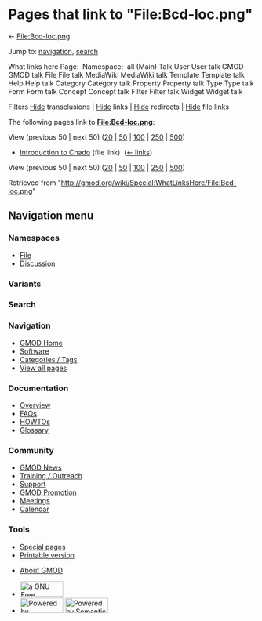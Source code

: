 <div id="mw-page-base" class="noprint">

</div>

<div id="mw-head-base" class="noprint">

</div>

<div id="content" class="mw-body" role="main">

<span id="top"></span>

<div id="mw-js-message" style="display:none;">

</div>



# <span dir="auto">Pages that link to "File:Bcd-loc.png"</span>

<div id="bodyContent">

<div id="contentSub">

← [File:Bcd-loc.png](/wiki/File:Bcd-loc.png "File:Bcd-loc.png")

</div>

<div id="jump-to-nav" class="mw-jump">

Jump to: [navigation](#mw-navigation), [search](#p-search)

</div>

<div id="mw-content-text">

What links here Page:  Namespace:  all (Main) Talk User User talk GMOD
GMOD talk File File talk MediaWiki MediaWiki talk Template Template talk
Help Help talk Category Category talk Property Property talk Type Type
talk Form Form talk Concept Concept talk Filter Filter talk Widget
Widget talk

Filters
[Hide](/mediawiki/index.php?title=Special:WhatLinksHere/File:Bcd-loc.png&hidetrans=1 "Special:WhatLinksHere/File:Bcd-loc.png")
transclusions \|
[Hide](/mediawiki/index.php?title=Special:WhatLinksHere/File:Bcd-loc.png&hidelinks=1 "Special:WhatLinksHere/File:Bcd-loc.png")
links \|
[Hide](/mediawiki/index.php?title=Special:WhatLinksHere/File:Bcd-loc.png&hideredirs=1 "Special:WhatLinksHere/File:Bcd-loc.png")
redirects \|
[Hide](/mediawiki/index.php?title=Special:WhatLinksHere/File:Bcd-loc.png&hideimages=1 "Special:WhatLinksHere/File:Bcd-loc.png")
file links

The following pages link to
**[File:Bcd-loc.png](/wiki/File:Bcd-loc.png "File:Bcd-loc.png")**:

View (previous 50 \| next 50)
([20](/mediawiki/index.php?title=Special:WhatLinksHere/File:Bcd-loc.png&limit=20 "Special:WhatLinksHere/File:Bcd-loc.png")
\|
[50](/mediawiki/index.php?title=Special:WhatLinksHere/File:Bcd-loc.png&limit=50 "Special:WhatLinksHere/File:Bcd-loc.png")
\|
[100](/mediawiki/index.php?title=Special:WhatLinksHere/File:Bcd-loc.png&limit=100 "Special:WhatLinksHere/File:Bcd-loc.png")
\|
[250](/mediawiki/index.php?title=Special:WhatLinksHere/File:Bcd-loc.png&limit=250 "Special:WhatLinksHere/File:Bcd-loc.png")
\|
[500](/mediawiki/index.php?title=Special:WhatLinksHere/File:Bcd-loc.png&limit=500 "Special:WhatLinksHere/File:Bcd-loc.png"))

- [Introduction to
  Chado](/wiki/Introduction_to_Chado "Introduction to Chado") (file
  link) ‎ <span class="mw-whatlinkshere-tools">([←
  links](/mediawiki/index.php?title=Special:WhatLinksHere&target=Introduction+to+Chado "Special:WhatLinksHere"))</span>

View (previous 50 \| next 50)
([20](/mediawiki/index.php?title=Special:WhatLinksHere/File:Bcd-loc.png&limit=20 "Special:WhatLinksHere/File:Bcd-loc.png")
\|
[50](/mediawiki/index.php?title=Special:WhatLinksHere/File:Bcd-loc.png&limit=50 "Special:WhatLinksHere/File:Bcd-loc.png")
\|
[100](/mediawiki/index.php?title=Special:WhatLinksHere/File:Bcd-loc.png&limit=100 "Special:WhatLinksHere/File:Bcd-loc.png")
\|
[250](/mediawiki/index.php?title=Special:WhatLinksHere/File:Bcd-loc.png&limit=250 "Special:WhatLinksHere/File:Bcd-loc.png")
\|
[500](/mediawiki/index.php?title=Special:WhatLinksHere/File:Bcd-loc.png&limit=500 "Special:WhatLinksHere/File:Bcd-loc.png"))

</div>

<div class="printfooter">

Retrieved from
"<http://gmod.org/wiki/Special:WhatLinksHere/File:Bcd-loc.png>"

</div>

<div id="catlinks" class="catlinks catlinks-allhidden">

</div>

<div class="visualClear">

</div>

</div>

</div>

<div id="mw-navigation">

## Navigation menu

<div id="mw-head">



<div id="left-navigation">

<div id="p-namespaces" class="vectorTabs" role="navigation"
aria-labelledby="p-namespaces-label">

### Namespaces

- <span id="ca-nstab-image"><a href="/wiki/File:Bcd-loc.png" accesskey="c"
  title="View the file page [c]">File</a></span>
- <span id="ca-talk"><a
  href="/mediawiki/index.php?title=File_talk:Bcd-loc.png&amp;action=edit&amp;redlink=1"
  accesskey="t"
  title="Discussion about the content page [t]">Discussion</a></span>

</div>

<div id="p-variants" class="vectorMenu emptyPortlet" role="navigation"
aria-labelledby="p-variants-label">

### 

### Variants[](#)

<div class="menu">

</div>

</div>

</div>

<div id="right-navigation">





</div>

<div id="p-search" role="search">

### Search

<div id="simpleSearch">

</div>

</div>

</div>

</div>

<div id="mw-panel">

<div id="p-logo" role="banner">

<a href="/wiki/Main_Page"
style="background-image: url(http://gmod.org/images/GMOD-cogs.png);"
title="Visit the main page"></a>

</div>

<div id="p-Navigation" class="portal" role="navigation"
aria-labelledby="p-Navigation-label">

### Navigation

<div class="body">

- <span id="n-GMOD-Home">[GMOD Home](/wiki/Main_Page)</span>
- <span id="n-Software">[Software](/wiki/GMOD_Components)</span>
- <span id="n-Categories-.2F-Tags">[Categories /
  Tags](/wiki/Categories)</span>
- <span id="n-View-all-pages">[View all
  pages](/wiki/Special:AllPages)</span>

</div>

</div>

<div id="p-Documentation" class="portal" role="navigation"
aria-labelledby="p-Documentation-label">

### Documentation

<div class="body">

- <span id="n-Overview">[Overview](/wiki/Overview)</span>
- <span id="n-FAQs">[FAQs](/wiki/Category:FAQ)</span>
- <span id="n-HOWTOs">[HOWTOs](/wiki/Category:HOWTO)</span>
- <span id="n-Glossary">[Glossary](/wiki/Glossary)</span>

</div>

</div>

<div id="p-Community" class="portal" role="navigation"
aria-labelledby="p-Community-label">

### Community

<div class="body">

- <span id="n-GMOD-News">[GMOD News](/wiki/GMOD_News)</span>
- <span id="n-Training-.2F-Outreach">[Training /
  Outreach](/wiki/Training_and_Outreach)</span>
- <span id="n-Support">[Support](/wiki/Support)</span>
- <span id="n-GMOD-Promotion">[GMOD
  Promotion](/wiki/GMOD_Promotion)</span>
- <span id="n-Meetings">[Meetings](/wiki/Meetings)</span>
- <span id="n-Calendar">[Calendar](/wiki/Calendar)</span>

</div>

</div>

<div id="p-tb" class="portal" role="navigation"
aria-labelledby="p-tb-label">

### Tools

<div class="body">

- <span id="t-specialpages"><a href="/wiki/Special:SpecialPages" accesskey="q"
  title="A list of all special pages [q]">Special pages</a></span>
- <span id="t-print"><a
  href="/mediawiki/index.php?title=Special:WhatLinksHere/File:Bcd-loc.png&amp;printable=yes"
  rel="alternate" accesskey="p"
  title="Printable version of this page [p]">Printable version</a></span>

</div>

</div>

</div>

</div>

<div id="footer" role="contentinfo">

- <span id="footer-places-about">[About
  GMOD](/wiki/GMOD:About "GMOD:About")</span>

<!-- -->

- <span id="footer-copyrightico">[<img src="http://www.gnu.org/graphics/gfdl-logo-small.png" width="88"
  height="31" alt="a GNU Free Documentation License" />](http://www.gnu.org/licenses/fdl-1.3.html)</span>
- <span id="footer-poweredbyico">[<img src="/mediawiki/skins/common/images/poweredby_mediawiki_88x31.png"
  width="88" height="31" alt="Powered by MediaWiki" />](//www.mediawiki.org/)
  [<img
  src="/mediawiki/extensions/SemanticMediaWiki/includes/../resources/images/smw_button.png"
  width="88" height="31" alt="Powered by Semantic MediaWiki" />](https://www.semantic-mediawiki.org/wiki/Semantic_MediaWiki)</span>

<div style="clear:both">

</div>

</div>
